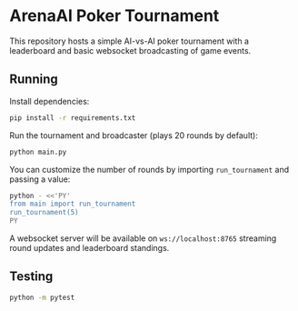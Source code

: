 # ArenaAI Poker Tournament

This repository hosts a simple AI-vs-AI poker tournament with a leaderboard and
basic websocket broadcasting of game events.

## Running

Install dependencies:

```bash
pip install -r requirements.txt
```

Run the tournament and broadcaster (plays 20 rounds by default):

```bash
python main.py
```

You can customize the number of rounds by importing `run_tournament` and
passing a value:

```bash
python - <<'PY'
from main import run_tournament
run_tournament(5)
PY
```

A websocket server will be available on `ws://localhost:8765` streaming round
updates and leaderboard standings.

## Testing

```bash
python -m pytest
```
